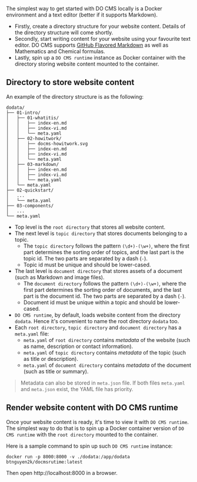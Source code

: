 The simplest way to get started with DO CMS locally is a Docker environment and a text editor (better if it supports Markdown).

- Firstly, create a directory structure for your website content. Details of the directory structure will come shortly.
- Secondly, start writing content for your website using your favourite text editor. DO CMS supports <a href="https://github.github.com/gfm/" target="_blank">GitHub Flavored Markdown</a> as well as Mathematics and Chemical formulas.
- Lastly, spin up a `DO CMS runtime` instance as Docker container with the directory storing website content mounted to the container.

## Directory to store website content

An example of the directory structure is as the following:

```plain
dodata/
├── 01-intro/
│   ├── 01-whatitis/
│   │   ├── index-en.md
│   │   ├── index-vi.md
│   │   └── meta.yaml
│   ├── 02-howitwork/
│   │   ├── docms-howitwork.svg
│   │   ├── index-en.md
│   │   ├── index-vi.md
│   │   └── meta.yaml
│   ├── 03-markdown/
│   │   ├── index-en.md
│   │   ├── index-vi.md
│   │   └── meta.yaml
│   └── meta.yaml
├── 02-quickstart/
│   ...
│   └── meta.yaml
├── 03-components/
│   ...
└── meta.yaml
```

- Top level is the `root directory` that stores all website content.
- The next level is `topic directory` that stores documents belonging to a topic.
  - The `topic directory` follows the pattern `(\d+)-(\w+)`, where the first part determines the sorting order of topics, and the last part is the topic id. The two parts are separated by a dash (`-`).
  - Topic id must be unique and should be lower-cased.
- The last level is `document directory` that stores assets of a document (such as Markdown and image files).
  - The `document directory` follows the pattern `(\d+)-(\w+)`, where the first part determines the sorting order of documents, and the last part is the document id. The two parts are separated by a dash (`-`).
  - Document id must be unique within a topic and should be lower-cased.
- `DO CMS runtime`, by default, loads website content from the directory `dodata`. Hence it's convenient to name the root directory `dodata` too.
- Each `root directory`, `topic directory` and `document directory` has a `meta.yaml` file:
  - `meta.yaml` of `root directory` contains *metadata* of the website (such as name, description or contact information).
  - `meta.yaml` of `topic directory` contains *metadata* of the topic (such as title or description).
  - `meta.yaml` of `document directory` contains *metadata* of the document (such as title or summary).

> Metadata can also be stored in `meta.json` file. If both files `meta.yaml` and `meta.json` exist, the YAML file has priority.

## Render website content with DO CMS runtime

Once your website content is ready, it's time to view it with `DO CMS runtime`. The simplest way to do that is to spin up a Docker container version of `DO CMS runtime` with the `root directory` mounted to the container.

Here is a sample command to spin up such `DO CMS runtime` instance:

```shell
docker run -p 8000:8000 -v ./dodata:/app/dodata btnguyen2k/docmsrutime:latest
```

Then open http://localhost:8000 in a browser.